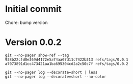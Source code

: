 # Initial commit

Chore: bump version 

# Version 0.0.2

```
git --no-pager show-ref --tag
938b22cfd8e369d4172e5a74aa67d11c7422b313 refs/tags/0.0.1
a7073891d1cc473421aa1ba695304cd2a2c50c7f refs/tags/0.0.2
```

```
git --no-pager log --decorate=short | less
git --no-pager log --decorate=short --no-color
```